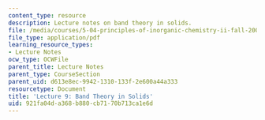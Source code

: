 ```yaml
---
content_type: resource
description: Lecture notes on band theory in solids.
file: /media/courses/5-04-principles-of-inorganic-chemistry-ii-fall-2008/921fa04da368b880cb7170b713ca1e6d_Lecture_9.pdf
file_type: application/pdf
learning_resource_types:
- Lecture Notes
ocw_type: OCWFile
parent_title: Lecture Notes
parent_type: CourseSection
parent_uid: d613e8ec-9942-1310-133f-2e600a44a333
resourcetype: Document
title: 'Lecture 9: Band Theory in Solids'
uid: 921fa04d-a368-b880-cb71-70b713ca1e6d
---
```

